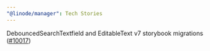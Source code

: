 ```yaml
---
"@linode/manager": Tech Stories
---
```


DebouncedSearchTextfield and EditableText v7 storybook migrations ([#10017](https://github.com/linode/manager/pull/10017))
